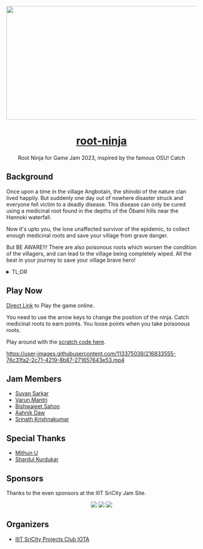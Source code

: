 
<a href="https://ping0ms.github.io/root-ninja/"> <img src="https://user-images.githubusercontent.com/113375039/216830920-fb768135-eb4b-4b81-8532-2237c0293653.png" height="300" width="1080"> </a>

<h1 align="center"> <a href="https://ping0ms.github.io/root-ninja/">root-ninja </h1></a> </h1>

<p align="center">Root Ninja for Game Jam 2023, inspired by the famous OSU! Catch</p>






## Background

Once upon a time in the village Angbotain, the shinobi of the nature clan lived happily. But suddenly one day out of nowhere disaster struck and everyone fell victim to a deadly disease. This disease can only be cured using a medicinal root found in the depths of the Ōbami hills near the Hannoki waterfall.

Now it's upto you, the lone unaffected survivor of the epidemic, to collect enough medicinal roots and save your village from grave danger.

But BE AWARE!!! There are also poisonous roots which worsen the condition of the villagers, and can lead to the village being completely wiped. All the best in your journey to save your village brave hero!

<details>
  <summary>TL;DR</summary>
  <br>
  An elder narrates a ancient legend to an intimidated boy who fears about the brutality of enemies of the ninja clan.

In the mystic tale of an ancient legend of a ninja known as Yasuke who lived long long ago in the village of Angbotain who was from Shinobi of the nature clan. Yasuke was an African ninja whose achievements went unrecognized because of his race. His sensei Shimura sensed his talent and honesty when he found him in an orphanage. Young Yasuke was then adopted and trained into a ninja.


Months passed and a deadly illness prevailed where chaos and fear rose in the village. After long search of medicines by a famous physician Shigeaki Hinohara a friend of sensei shimura told that the deadly disease can only be cured by the roots of Licorice, a medicinal plant only in the depths of Koran valley where roots of Licorice fall off from the heavy winds at the time. The valley was impossible to climb due severe winds. He warned the roots of water hemlocks were also prone to fall making it a menacing task. 


Yasuke accepts this task and keeps his life on the line for the lives of the village. His sensei lends his basket where he used to bring medicinal herbs for Yasuke when he was ill during his younger years. They have an emotional conversation after which Yasuke sets off to embark of journey of honor and exigent into the depths of the valley Koran.
 
 </details>
 
## Play Now

[Direct Link](https://ping0ms.github.io/root-ninja/play.html) to Play the game online.

You need to use the arrow keys to change the position of the ninja. Catch medicinal roots to earn points. You loose points when you take poisonous roots.

Play around with the [scratch code here](https://scratch.mit.edu/projects/798920733). 


https://user-images.githubusercontent.com/113375039/216833555-76c31fa2-2c71-4219-8b87-271657643e53.mp4


## Jam Members

- [Suvan Sarkar](https://www.linkedin.com/in/suvan-sarkar-b1438017a/)
- [Varun Mantri](https://www.linkedin.com/in/varun-mantri-52256b239/)
- [Bishwajeet Sahoo](https://www.linkedin.com/in/bishwajeet-sahoo/)
- [Aahnik Daw](https://www.linkedin.com/in/aahnik/)
- [Srinath Krishnakumar](https://www.linkedin.com/in/srinath-krishnakumar-677533262/)

## Special Thanks

- [Mithun U](https://github.com/kratos-750)
- [Shardul Kurdukar](https://github.com/fresauce)

## Sponsors

Thanks to the even sponsors at the IIIT SriCity Jam Site. </br>
<div align="center">
<a href="https://www.lavazza.in/en.html"><img src="https://user-images.githubusercontent.com/113375039/216828014-d8b2c8f3-1f25-4af5-89e2-e31afa10ff8d.png"></a>
<a href="https://www.tataconsumer.com/brands/foods/tata-sampann-yumside"><img src="https://user-images.githubusercontent.com/113375039/216828016-6f3cee46-60d8-4694-bf73-3a47c24757de.png"></a>
<a href="https://www.pepsi.com/"><img src="https://user-images.githubusercontent.com/113375039/216828018-9d0d359c-cbd6-403b-bbff-dd5690ae2d6e.png"></a>
</div>

## Organizers

- [IIIT SriCity Projects Club IOTA](https://www.linkedin.com/company/iota-iiits/)


